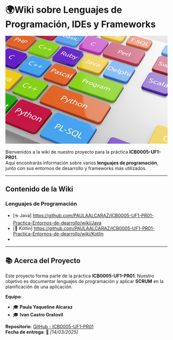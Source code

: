 # 🌍Wiki sobre Lenguajes de Programación, IDEs y Frameworks  

![Logo del Proyecto](https://github.com/PAULAALCARAZ/ICB0005-UF1-PR01-Practica-Entornos-de-dearrollo/blob/main/lenguajes%20de%20programacio%CC%81n%20ma%CC%81s%20usados-2.jpeg?raw=true)

Bienvenidos a la wiki de nuestro proyecto para la práctica **ICB0005-UF1-PR01**.  
Aquí encontrarás información sobre varios **lenguajes de programación**, junto con sus entornos de desarrollo y frameworks más utilizados.  

---

## Contenido de la Wiki  

###  Lenguajes de Programación  
- [☕ Java] https://github.com/PAULAALCARAZ/ICB0005-UF1-PR01-Practica-Entornos-de-dearrollo/wiki/Java
- [🚀 Kotlin] https://github.com/PAULAALCARAZ/ICB0005-UF1-PR01-Practica-Entornos-de-dearrollo/wiki/Kotlin
- 

---

## 📚 Acerca del Proyecto  
 Este proyecto forma parte de la práctica **ICB0005-UF1-PR01**. Nuestro objetivo es documentar lenguajes de programación y aplicar **SCRUM** en la planificación de una aplicación.

 **Equipo**:  
- 🎓 **Paula Yaqueline Alcaraz**  
- 🎓 **Ivan Castro Gratovil**  


**Repositorio**: [GitHub - ICB0005-UF1-PR01](https://github.com/PAULAALCARAZ/ICB0005-UF1-PR01-Practica-Entornos-de-dearrollo)  
**Fecha de entrega**: 🚀 *[14/03/2025]*  
